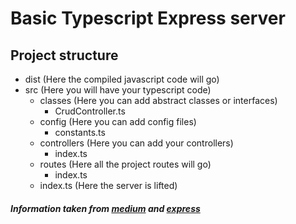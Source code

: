 # Basic Typescript Express server

## Project structure
* dist (Here the compiled javascript code will go)
* src (Here you will have your typescript code)
    * classes (Here you can add abstract classes or interfaces)
        * CrudController.ts
    * config (Here you can add config files)
        * constants.ts
    * controllers (Here you can add your controllers)
        * index.ts
    * routes (Here all the project routes will go)
        * index.ts
    * index.ts (Here the server is lifted)

##### Information taken from [medium](https://medium.com/better-programming/create-an-express-server-using-typescript-dec8a51e7f8d) and [express](http://expressjs.com/)